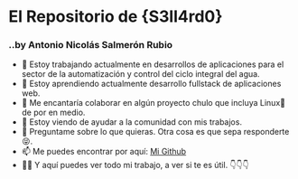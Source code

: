 # El Repositorio de {S3ll4rd0}
### ..by **Antonio Nicolás Salmerón Rubio**


- 🔭 Estoy trabajando actualmente en desarrollos de aplicaciones para el sector de la automatización y control del ciclo integral del agua.
- 🌱 Estoy aprendiendo actualmente desarrollo fullstack de aplicaciones web.
- 👯 Me encantaría colaborar en algún proyecto chulo que incluya Linux🐧 de por en medio. 
- 🤔 Estoy viendo de ayudar a la comunidad con mis trabajos.
- 💬 Preguntame sobre lo que quieras. Otra cosa es que sepa responderte 😝.
- 📫 Me puedes encontrar por aquí: [Mi Github](https://github.s3ll4rd0.io)
- 👨‍💻 Y aquí puedes ver todo mi trabajo, a ver si te es útil. 👇👇👇





<!--
**S3ll4rd0/S3ll4rd0** is a ✨ _special_ ✨ repository because its `README.md` (this file) appears on your GitHub profile.
Here are some ideas to get you started:

- 🔭 I’m currently working on ...
- 🌱 I’m currently learning ...
- 👯 I’m looking to collaborate on ...
- 🤔 I’m looking for help with ...
- 💬 Ask me about ...
- 📫 How to reach me: ...
- 😄 Pronouns: ...
- ⚡ Fun fact: ...
-->

